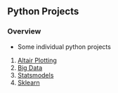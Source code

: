 ## Python Projects 
### Overview
* Some individual python projects
1. [Altair Plotting](https://github.com/xianchiz/Python-Projects/tree/main/Altair%20Plotting)
2. [Big Data](https://github.com/xianchiz/Python-Projects/tree/main/Big_Data)
3. [Statsmodels](https://github.com/xianchiz/Python-Projects/tree/main/Statsmodels)
4. [Sklearn](https://github.com/xianchiz/Python-Projects/tree/main/Sckikit-learn)
